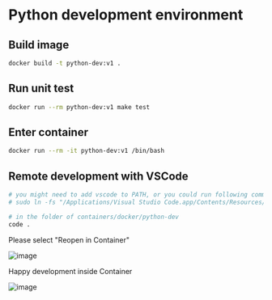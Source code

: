 # Python development environment

## Build image
```bash
docker build -t python-dev:v1 .
```

## Run unit test
```bash
docker run --rm python-dev:v1 make test
```

## Enter container
```bash
docker run --rm -it python-dev:v1 /bin/bash
```

## Remote development with VSCode
```bash
# you might need to add vscode to PATH, or you could run following command on mac
# sudo ln -fs "/Applications/Visual Studio Code.app/Contents/Resources/app/bin/code" /usr/local/bin/

# in the folder of containers/docker/python-dev
code .
```

Please select "Reopen in Container"

![image](https://user-images.githubusercontent.com/16873751/86662919-0bb15680-bfa2-11ea-830a-00434ef9152d.png)

Happy development inside Container

![image](https://user-images.githubusercontent.com/16873751/86663060-313e6000-bfa2-11ea-8f77-6564a10ab1ff.png)
